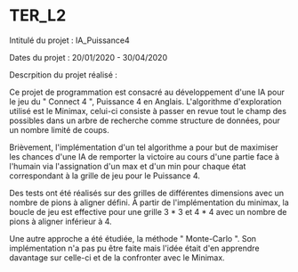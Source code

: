 # TER_L2

Intitulé du projet : IA_Puissance4

Dates du projet : 20/01/2020 - 30/04/2020

Descrpition du projet réalisé :

Ce projet de programmation est consacré au développement d'une IA pour le jeu du " Connect 4 ", Puissance 4 en Anglais. 
L'algorithme d'exploration utilisé est le Minimax, celui-ci consiste à passer en revue tout le champ des possibles dans un arbre de recherche comme structure de données, pour un nombre limité de coups.

Brièvement, l'implémentation d'un tel algorithme a pour but de maximiser les chances d'une IA de remporter la victoire au cours d'une partie face à l'humain
via l'assignation d'un max et d'un min pour chaque état correspondant à la grille de jeu pour le Puissance 4.

Des tests ont été réalisés sur des grilles de différentes dimensions avec un nombre de pions à aligner défini. À partir de l'implémentation du minimax, la boucle
de jeu est effective pour une grille 3 * 3 et 4 * 4 avec un nombre de pions à aligner inférieur à 4.

Une autre approche a été étudiée, la méthode " Monte-Carlo ". Son implémentation n'a pas pu être faite mais l'idée était d'en apprendre davantage sur celle-ci et de la confronter avec le Minimax.
